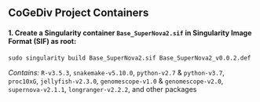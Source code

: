 ## CoGeDiv Project Containers



####  1. Create a Singularity container `Base_SuperNova2.sif` in Singularity Image Format (SIF) as root: 

`sudo singularity build Base_SuperNova2.sif Base_SuperNova2_v0.0.2.def`

*Contains:* `R-v3.5.3`, `snakemake-v5.10.0`, `python-v2.7` & `python-v3.7`, `proc10xG`, `jellyfish-v2.3.0`, `genomescope-v1.0` & `genomescope-v2.0`, `supernova-v2.1.1`, `longranger-v2.2.2`, and other packages 

